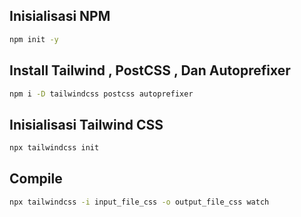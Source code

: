 ## Inisialisasi NPM
```bash
npm init -y
```

## Install Tailwind , PostCSS , Dan Autoprefixer

```bash
npm i -D tailwindcss postcss autoprefixer
```

## Inisialisasi Tailwind CSS
```bash
npx tailwindcss init
```
## Compile 
```bash
npx tailwindcss -i input_file_css -o output_file_css watch
```